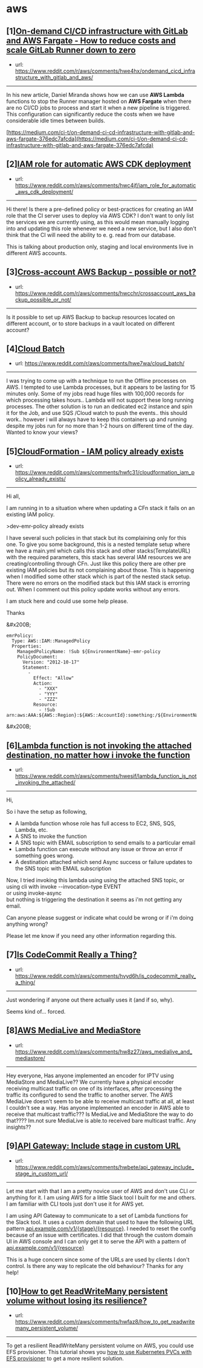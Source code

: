 # aws
## [1][On-demand CI/CD infrastructure with GitLab and AWS Fargate - How to reduce costs and scale GitLab Runner down to zero](https://www.reddit.com/r/aws/comments/hwe4hx/ondemand_cicd_infrastructure_with_gitlab_and_aws/)
- url: https://www.reddit.com/r/aws/comments/hwe4hx/ondemand_cicd_infrastructure_with_gitlab_and_aws/
---
In his new article, Daniel Miranda shows how we can use **AWS Lambda** functions to stop the Runner manager hosted on **AWS Fargate** when there are no CI/CD jobs to process and start it when a new pipeline is triggered. This configuration can significantly reduce the costs when we have considerable idle times between builds.

[https://medium.com/ci-t/on-demand-ci-cd-infrastructure-with-gitlab-and-aws-fargate-376edc7afcda](https://medium.com/ci-t/on-demand-ci-cd-infrastructure-with-gitlab-and-aws-fargate-376edc7afcda)
## [2][IAM role for automatic AWS CDK deployment](https://www.reddit.com/r/aws/comments/hwc4jf/iam_role_for_automatic_aws_cdk_deployment/)
- url: https://www.reddit.com/r/aws/comments/hwc4jf/iam_role_for_automatic_aws_cdk_deployment/
---
Hi there! Is there a pre-defined policy or best-practices for creating an IAM role that the CI server uses to deploy via AWS CDK? I don't want to only list the services we are currently using, as this would mean manually logging into and updating this role whenever we need a new service, but I also don't think that the CI will need the ability to e. g. read from our database.

This is talking about production only, staging and local environments live in different AWS accounts.
## [3][Cross-account AWS Backup - possible or not?](https://www.reddit.com/r/aws/comments/hwcchr/crossaccount_aws_backup_possible_or_not/)
- url: https://www.reddit.com/r/aws/comments/hwcchr/crossaccount_aws_backup_possible_or_not/
---
Is it possible to set up AWS Backup to backup resources located on different account, or to store backups in a vault located on different account?
## [4][Cloud Batch](https://www.reddit.com/r/aws/comments/hwe7wa/cloud_batch/)
- url: https://www.reddit.com/r/aws/comments/hwe7wa/cloud_batch/
---
I was trying to come up with a technique to run the Offline processes on AWS. I tempted to use Lambda processes, but it appears to be lasting for 15 minutes only. Some of my jobs read huge files with 100,000 records for which processing takes hours.. Lambda will not support these long running processes. The other solution is to run an dedicated ec2 instance and spin it for the Job, and use SQS /Cloud watch to push the events.. this should work.. however i will always have to keep this containers up and running despite my jobs run for no more than 1-2 hours on different time of the day. Wanted to know your views?
## [5][CloudFormation - IAM policy already exists](https://www.reddit.com/r/aws/comments/hwfc31/cloudformation_iam_policy_already_exists/)
- url: https://www.reddit.com/r/aws/comments/hwfc31/cloudformation_iam_policy_already_exists/
---
Hi all,

I am running in to a situation where when updating a CFn stack it fails on an existing IAM policy.

&gt;dev-emr-policy already exists

I have several such policies in that stack but its complaining only for this one. To give you some background, this is a nested template setup where we have a main.yml which calls this stack and other stacks(TemplateURL) with the required parameters, this stack has several IAM resources we are creating/controlling through CFn. Just like this policy there are other pre existing IAM policies but its not complaining about those. This is happening when I modified some other stack which is part of the nested stack setup. There were no errors on the modified stack but this IAM stack is errorring out.  When I comment out this policy update works without any errors.

I am stuck here and could use some help please.

Thanks

&amp;#x200B;

    emrPolicy:
      Type: AWS::IAM::ManagedPolicy
      Properties:
        ManagedPolicyName: !Sub ${EnvironmentName}-emr-policy
        PolicyDocument:
          Version: "2012-10-17"
          Statement:
            -
              Effect: "Allow"
              Action:
                - "XXX"
                - "YYY"
                - "ZZZ"
              Resource:
                - !Sub arn:aws:AAA:${AWS::Region}:${AWS::AccountId}:something:/${EnvironmentName}/blah/ABC-??????

&amp;#x200B;
## [6][Lambda function is not invoking the attached destination, no matter how i invoke the function](https://www.reddit.com/r/aws/comments/hwesif/lambda_function_is_not_invoking_the_attached/)
- url: https://www.reddit.com/r/aws/comments/hwesif/lambda_function_is_not_invoking_the_attached/
---
Hi,

So i have the setup as following,

* A lambda function whose role has full access to EC2, SNS, SQS, Lambda, etc.
* A SNS to invoke the function
* A SNS topic with EMAIL subscription to send emails to a particular email
* Lambda function can execute without any issue or throw an error if something goes wrong.
* A destination attached which send Async success or failure updates to the SNS topic with EMAIL subscription

Now, I tried invoking this lambda using using the attached SNS topic, or using cli with invoke --invocation-type EVENT  
 or using invoke-async  
 but nothing is triggering the destination it seems as i'm not getting any email.

Can anyone please suggest or indicate what could be wrong or if i'm doing anything wrong?

Please let me know if you need any other information regarding this.
## [7][Is CodeCommit Really a Thing?](https://www.reddit.com/r/aws/comments/hvyd6h/is_codecommit_really_a_thing/)
- url: https://www.reddit.com/r/aws/comments/hvyd6h/is_codecommit_really_a_thing/
---
Just wondering if anyone out there actually uses it (and if so, why).

Seems kind of... forced.
## [8][AWS MediaLive and MediaStore](https://www.reddit.com/r/aws/comments/hw8z27/aws_medialive_and_mediastore/)
- url: https://www.reddit.com/r/aws/comments/hw8z27/aws_medialive_and_mediastore/
---
Hey everyone,
Has anyone implemented an encoder for IPTV using MediaStore and MediaLive??
We currently have a physical encoder receiving multicast traffic on one of its interfaces, after processing the traffic its configured to send the traffic to another server.
 The AWS MediaLive doesn't seem to be able to receive multicast traffic at all, at least I couldn't see a way.
Has anyone implemented an encoder in AWS able to receive that multicast traffic??? Is MediaLive and MediaStore the way to do that???? Im.not sure MediaLive is able.to received bare multicast traffic.
Any insights??
## [9][API Gateway: Include stage in custom URL](https://www.reddit.com/r/aws/comments/hwbete/api_gateway_include_stage_in_custom_url/)
- url: https://www.reddit.com/r/aws/comments/hwbete/api_gateway_include_stage_in_custom_url/
---
Let me start with that I am a pretty novice user of AWS and don't use CLI or anything for it. I am using AWS for a little Slack tool I built for me and others. I am familiar with CLI tools just don't use it for AWS yet.

I am using API Gateway to communicate to a set of Lambda functions for the Slack tool. It uses a custom domain that used to have the following URL pattern [api.example.com/v1/{stage}/{resource}](https://api.example.com/v1/{stage}/{resource}). I needed to reset the config because of an issue with certificates. I did that through the custom domain UI in AWS console and I can only get it to serve the API with a pattern of [api.example.com/v1/{resource}](https://api.example.com/v1/{resource}) 

This is a huge concern since some of the URLs are used by clients I don't control. Is there any way to replicate the old behaviour? Thanks for any help!
## [10][How to get ReadWriteMany persistent volume without losing its resilience?](https://www.reddit.com/r/aws/comments/hwfaz8/how_to_get_readwritemany_persistent_volume/)
- url: https://www.reddit.com/r/aws/comments/hwfaz8/how_to_get_readwritemany_persistent_volume/
---
To get a resilient ReadWriteMany persistent volume on AWS, you could use EFS provisioner. This tutorial shows you [how to use Kubernetes PVCs with EFS provisioner](https://www.padok.fr/en/blog/efs-provisioner-kubernetes) to get a more resilient solution.
